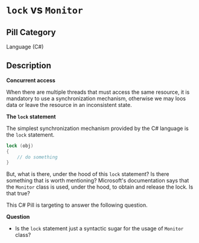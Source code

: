 # `lock` vs `Monitor`

## Pill Category

Language (C#)

## Description

**Concurrent access**

When there are multiple threads that must access the same resource, it is mandatory to use a synchronization mechanism, otherwise we may loos data or leave the resource in an inconsistent state.

**The `lock` statement**

The simplest synchronization mechanism provided by the C# language is the `lock` statement.

```csharp
lock (obj)
{
	// do something
}
```

But, what is there, under the hood of this `lock` statement? Is there something that is worth mentioning? Microsoft's documentation says that the `Monitor` class is used, under the hood, to obtain and release the lock. Is that true?

This C# Pill is targeting to answer the following question.

**Question**

- Is the `lock` statement just a syntactic sugar for the usage of `Monitor` class?


